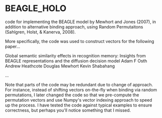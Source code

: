 # BEAGLE_HOLO
code for implementing the BEAGLE model by Mewhort and Jones (2007), in addition to alternative binding approach, using Random Permutaitons (Sahlgren, Holst, & Kanerva, 2008).


More specifically, the code was used to construct vectors for the following paper...

Global semantic similarity effects in recognition memory: Insights from BEAGLE representations and the diffusion decision model
Adam F Osth Andrew Heathcote Douglas Mewhort Kevin Shabahang 


...

Note that parts of the code may be redundant due to change of approach.  For instance, instead of shifting vectors on-the-fly when binding via random permutations, I later changed the code so that we pre-compute the permutation vectors and use Numpy's vector indexing approach to speed up the process.  I have tested the code against typical examples to ensure correctness, but perhaps you'll notice something that I missed.
